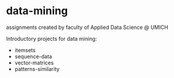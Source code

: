 # data-mining

assignments created by faculty of Applied Data Science @ UMICH

Introductory projects for data mining:
- itemsets
- sequence-data
- vector-matrices
- patterns-similarity

